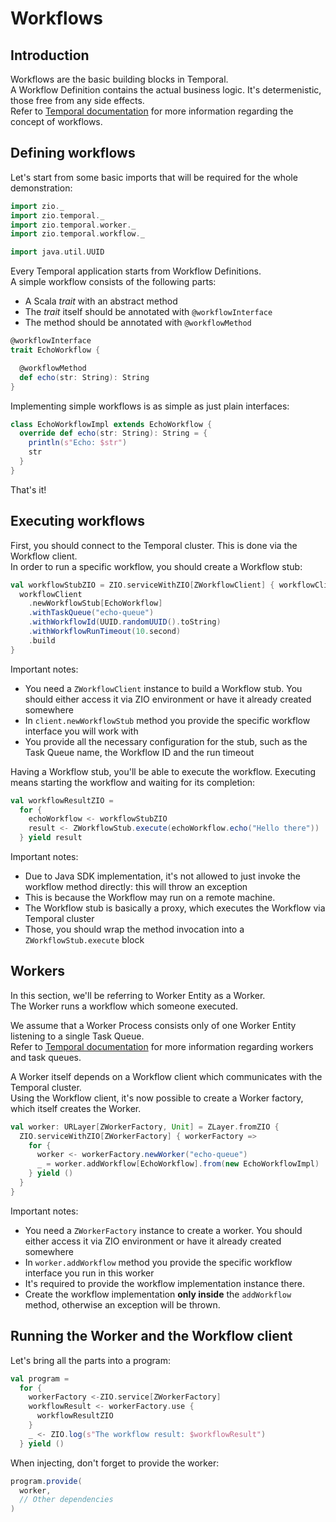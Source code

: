 # Workflows

## Introduction

Workflows are the basic building blocks in Temporal.  
A Workflow Definition contains the actual business logic. It's determenistic, those free from any side effects.  
Refer to [Temporal documentation](https://docs.temporal.io/workflows) for more information regarding the concept of
workflows.

## Defining workflows

Let's start from some basic imports that will be required for the whole demonstration:

```scala mdoc:silent
import zio._
import zio.temporal._
import zio.temporal.worker._
import zio.temporal.workflow._

import java.util.UUID
```

Every Temporal application starts from Workflow Definitions.  
A simple workflow consists of the following parts:

- A Scala *trait* with an abstract method
- The *trait* itself should be annotated with `@workflowInterface`
- The method should be annotated with `@workflowMethod`

```scala mdoc:silent
@workflowInterface
trait EchoWorkflow {

  @workflowMethod
  def echo(str: String): String
}
```

Implementing simple workflows is as simple as just plain interfaces:

```scala mdoc:silent
class EchoWorkflowImpl extends EchoWorkflow {
  override def echo(str: String): String = {
    println(s"Echo: $str")
    str
  }
}
```

That's it!

## Executing workflows

First, you should connect to the Temporal cluster. This is done via the Workflow client.  
In order to run a specific workflow, you should create a Workflow stub:

```scala mdoc:silent
val workflowStubZIO = ZIO.serviceWithZIO[ZWorkflowClient] { workflowClient =>
  workflowClient
    .newWorkflowStub[EchoWorkflow]
    .withTaskQueue("echo-queue")
    .withWorkflowId(UUID.randomUUID().toString)
    .withWorkflowRunTimeout(10.second)
    .build
}
```

Important notes:

- You need a `ZWorkflowClient` instance to build a Workflow stub. You should either access it via ZIO environment or
  have it already created somewhere
- In `client.newWorkflowStub` method you provide the specific workflow interface you will work with
- You provide all the necessary configuration for the stub, such as the Task Queue name, the Workflow ID and the run
  timeout

Having a Workflow stub, you'll be able to execute the workflow. Executing means starting the workflow and waiting for
its completion:

```scala mdoc:silent
val workflowResultZIO = 
  for {
    echoWorkflow <- workflowStubZIO
    result <- ZWorkflowStub.execute(echoWorkflow.echo("Hello there"))
  } yield result
```

Important notes:

- Due to Java SDK implementation, it's not allowed to just invoke the workflow method directly: this will throw an
  exception
- This is because the Workflow may run on a remote machine.
- The Workflow stub is basically a proxy, which executes the Workflow via Temporal cluster
- Those, you should wrap the method invocation into a `ZWorkflowStub.execute` block

## Workers

In this section, we'll be referring to Worker Entity as a Worker.  
The Worker runs a workflow which someone executed.

We assume that a Worker Process consists only of one Worker Entity listening to a single Task Queue.  
Refer to [Temporal documentation](https://docs.temporal.io/workers) for more information regarding workers and task
queues.

A Worker itself depends on a Workflow client which communicates with the Temporal cluster.  
Using the Workflow client, it's now possible to create a Worker factory, which itself creates the Worker.

```scala mdoc:silent
val worker: URLayer[ZWorkerFactory, Unit] = ZLayer.fromZIO {
  ZIO.serviceWithZIO[ZWorkerFactory] { workerFactory =>
    for {
      worker <- workerFactory.newWorker("echo-queue")
      _ = worker.addWorkflow[EchoWorkflow].from(new EchoWorkflowImpl)
    } yield ()
  }
}
```

Important notes:

- You need a `ZWorkerFactory` instance to create a worker. You should either access it via ZIO environment or have it
  already created somewhere
- In `worker.addWorkflow` method you provide the specific workflow interface you run in this worker
- It's required to provide the workflow implementation instance there.
- Create the workflow implementation **only inside** the `addWorkflow` method, otherwise an exception will be thrown.

## Running the Worker and the Workflow client
Let's bring all the parts into a program:

```scala mdoc:silent
val program = 
  for {
    workerFactory <-ZIO.service[ZWorkerFactory]
    workflowResult <- workerFactory.use {
      workflowResultZIO
    }
    _ <- ZIO.log(s"The workflow result: $workflowResult")
  } yield ()
```

When injecting, don't forget to provide the worker:

```scala
program.provide(
  worker,
  // Other dependencies
)
```
